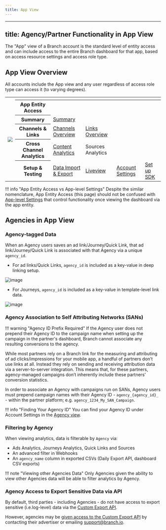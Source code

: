 ```yaml
---
title: App View
---
```

---
title: Agency/Partner Functionality in App View
---
The <notranslate>"App"</notranslate> view of a Branch account is the standard level of entity access and can include access to the entire Branch dashboard for that app, based on access resource settings and access role type.

## App View Overview

All accounts include the App view and any user regardless of access role type can access it (to varying degrees).

<table>
  <tr>
    <th rowspan="7"><img src="/_assets/img/pages/dashboard/access-levels/app-level-nav.png"></th>
  </tr>
	<tr>
		<th></th>
		<th></th>
		<th></th>
		<th></th>
    <th></th>
	</tr>
	<tr>
		<th><b>App Entity Access</b></th>
		<th></th>
		<th></th>
		<th></th>
    <th></th>
	</tr>
  <tr>
		<th><b>Summary</b></th>
		<td><a href="/dashboard/analytics">Summary</a></td>
		<td></td>
		<td></td>
    <td></td>
	</tr>
	<tr>
		<th><b>Channels & Links</b></th>
		<td><a href="/resources/branch-channels/">Channels Overview</a></td>
    <td><a href="/links/branch-links-overview/">Links Overview</a></td>
		<td></td>
    <td></td>
  </tr>
	<tr>
		<th><b>Cross Channel Analytics</b></th>
		<td><a href="/activity-reports-analytics/content-analytics/">Content Analytics</a></td>
		<td>Sources Analytics</td>
    <td></td>
    <td></td>
  </tr>
  <tr>
		<th><b>Setup & Testing</b></th>
		<td><a href="/exports/data-feeds-overview/">Data Import & Export</a></td>
		<td><a href="/exports/pba-liveview/">Liveview</a></td>
    <td><a href="/dashboard/account-settings/">Account Settings</a></td>
    <td><a href="/resources/native-sdks-and-plugins/">Set up SDK</a></td>
  </tr>
</table>

!!! info "App Entity Access vs App-level Settings"
	Despite the similar nomenclature, App Entity Access (this page) should not be confused with [App-level Settings](/dashboard/app-level-access/) that control functionality once viewing the dashboard via the app entity.

## Agencies in App View

### Agency-tagged Data

When an Agency users saves an ad link/Journey/Quick Link, that ad link/Journey/Quick Link is associated with that Agency via a unique `agency_id`.

- For ad links/Quick Links, `agency_id` is included as a key-value in deep linking setup.

![image](/_assets/img/pages/dashboard/access-levels/app-view-link-agency-id.png)

- For Journeys, `agency_id` is included as a key-value in template-level link data.

![image](/_assets/img/pages/dashboard/access-levels/app-view-journeys-agency-id.png)

### Agency Association to Self Attributing Networks (SANs)

!!! warning "Agency ID Prefix Required"
	If the Agency user does not prepend their Agency ID to the campaign name when setting up the campaign in the partner's dashboard, Branch cannot associate any resulting conversions to the agency.

While most partners rely on a Branch link for the measuring and attributing of ad clicks/impressions for your mobile app, a handful of partners don’t use links at all. Instead they rely on sending and receiving attribution data via a server-to-server integration. This means that, for these partners, agency-managed campaigns don’t inherently include these partners’ conversion statistics.

In order to associate an Agency with campaigns run on SANs, Agency users must prepend campaign names with their Agency ID - `agency_{agency_id}_` - within the partner platform; e.g. `agency_1234_My_SAN_Campaign`.

!!! info "Finding Your Agency ID"
	You can find your Agency ID under Account Settings in the [Agency view](/dashboard/agency-view/#managing-your-agency-profile).

### Filtering by Agency

When viewing analytics, data is filterable by `Agency` via:

- Ads Analytics, Journeys Analytics, Quick Links and Sources
- An advanced filter in Webhooks
- An `agency_name` column in exported CSVs (Daily Export API, dashboard CSV exports)

!!! note "Viewing other Agencies Data"
	Only Agencies given the ability to view other Agencies data will be able to filter analytics by Agency.

### Agency Access to Export Sensitive Data via API

By default, third parties - including Agencies - do not have access to export sensitive (i.e.log-level) data via the [Custom Export API](/exports/custom-export-api/).

However, agencies may be [given access to the Custom Export API](/exports/custom-export-api/#providing-agencies-api-access) by contacting their advertiser or emailing [support@branch.io](mailto:support@branch.io).
